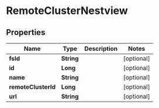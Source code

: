 # RemoteClusterNestview

## Properties
Name | Type | Description | Notes
------------ | ------------- | ------------- | -------------
**fsId** | **String** |  |  [optional]
**id** | **Long** |  |  [optional]
**name** | **String** |  |  [optional]
**remoteClusterId** | **Long** |  |  [optional]
**url** | **String** |  |  [optional]
